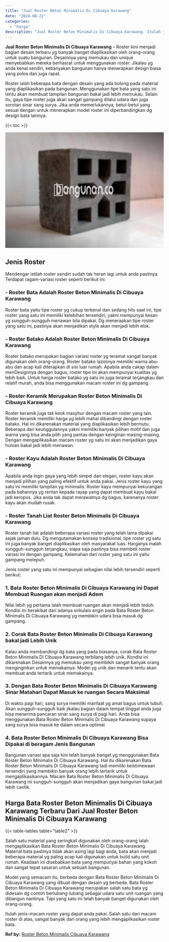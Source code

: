 ```yaml
---
title: "Jual Roster Beton Minimalis Di Cibuaya Karawang"
date: "2024-08-22"
categories: 
  - "harga"
description: "Jual Roster Beton Minimalis Di Cibuaya Karawang. Itulah jenis-macam roster yang dapat anda pakai. Salah satu dari macam roster di atas, sangat banyak dari or..."
---
```


**Jual Roster Beton Minimalis Di Cibuaya Karawang** – Roster kini menjadi bagian desain terbaru yg banyak banget diaplikasikan oleh orang-orang untuk suatu bangunan. Desainnya yang memukau dan unique menyebabkan mereka berhasrat untuk menggunakan roster. Jikalau yg anda kenal sendiri, kebanyakan bangunan hanya menerapkan design biasa yang polos dan juga rapat.

Roster ialah beberapa bata dengan desain yang ada bolong pada material yang diaplikasikan pada bangunan. Menggunakan tipe bata yang satu ini tentu akan membuat tampilan bangunan bakal jadi lebih memukau. Selain itu, gaya tipe roster juga akan sangat gampang dilalui udara dan juga sorotan sinar sang surya. Jika anda memerlukannya, betul-betul yang sesuai dengan untuk menerapkan model roster ini diperbandingkan dg design bata lainnya.

{{< toc >}}

![Jual Roster Beton Minimalis Di Cibuaya Karawang](/images/bata-roster-minimalis-18.png)

## Jenis Roster

Mendengar istilah roster sendiri sudah tak heran lagi untuk anda pastinya. Terdapat ragam-variasi roster seperti berikut ini:

### \- Roster Bata Adalah Roster Beton Minimalis Di Cibuaya Karawang

Roster bata yaitu tipe roster yg cukup terkenal dan sedang hits saat ini, tipe roster yang satu ini memiliki kelebihan tersendiri, yakni mempunyai kesan yg sungguh-sungguh menawan bila dipakai. Dg menerapkan tipe roster yang satu ini, pastinya akan menjadikan style akan menjadi lebih elok.

### \- Roster Batako Adalah Roster Beton Minimalis Di Cibuaya Karawang

Roster batako merupakan bagian variasi roster yg teramat sangat banyak digunakan oleh orang-orang. Roster batako lazimnya memiliki warna abu-abu dan acap kali diterapkan di sisi luar rumah. Apabila anda cakap dalam menDesignnya dengan bagus, roster tipe ini akan mempunyai kualitas yg lebih baik. Untuk harga roster batako yg satu ini juga teramat terjangkau dan relatif murah, anda bisa menggunakan macam roster ini dg gampang.

### \- Roster Keramik Merupakan Roster Beton Minimalis Di Cibuaya Karawang

Roster keramik juga tak keok masyhur dengan macam roster yang lain. Roster keramik memiliki harga yg lebih mahal dibandingi dengan roster batako. Hal ini dikarenakan material yang diaplikasikan lebih bermutu. Beberapa dari keunggulannya yakni memiliki banyak pilihan motif dan juga warna yang bisa anda pilih yang pantas dengan keinginan masing-masing. Dengan mengaplikasikan macam roster yg satu ini akan menjadikan gaya hunian bakal jadi lebih menawan.

### \- Roster Kayu Adalah Roster Beton Minimalis Di Cibuaya Karawang

Apabila anda ingin gaya yang lebih simpel dan elegan, roster kayu akan menjadi pilihan yang paling efektif untuk anda pakai. Jenis roster kayu yang satu ini memiliki tampilan yg minimalis. Roster kayu mempunyai kekurangan pada bahannya yg rentan kepada rayap yang dapat membuat kayu bakal jadi keropos. Jika anda tak dapat merawatnya dg bagus, karenanya roster kayu akan mudah rusak.

### \- Roster Tanah Liat Roster Beton Minimalis Di Cibuaya Karawang

Roster tanah liat adalah beberapa variasi roster yang telah lama dipakai sejak jaman dulu. Dg mengutamakan konsep tradisional, tipe roster yg satu ini juga banyak banget diaplikasikan oleh masyarakat luas. Harganya malah sungguh-sungguh terjangkau, siapa saja pastinya bisa membeli roster variasi ini dengan gampang. Kelemahan dari roster yang satu ini yaitu gampang melepuh.

Jenis roster yang satu ini mempunyai sebagian nilai lebih tersendiri seperti berikut:

### 1\. Bata Roster Beton Minimalis Di Cibuaya Karawang ini Dapat Membuat Ruangan akan menjadi Adem

Nilai lebih yg pertama ialah membuat ruangan akan menjadi lebih teduh. Kondisi ini berakibat dari adanya sirkulais angin pada Bata Roster Beton Minimalis Di Cibuaya Karawang yg membikin udara bisa masuk dg gampang.

### 2\. Corak Bata Roster Beton Minimalis Di Cibuaya Karawang bakal jadi Lebih Unik

Kalau anda membandingi dg bata yang pada biasanya, corak Bata Roster Beton Minimalis Di Cibuaya Karawang terbilang lebih unik. Kondisi ini dikarenakan Desainnya yg memukau yang membikin sangat banyak orang menginginkan untuk memakainya. Model yg unik dan menarik tentu akan membuat anda tertarik untuk memakainya.

### 3\. Dengan Bata Roster Beton Minimalis Di Cibuaya Karawang Sinar Matahari Dapat Masuk ke ruangan Secara Maksimal

Di waktu pagi hari, sang surya memiliki manfaat yg amat bagus untuk tubuh. Akan sungguh-sungguh baik jikalau bagian dalam tempat tinggal anda juga bisa menerima pancaran sinar sang surya di pagi hari. Anda bisa menggunakan Bata Roster Beton Minimalis Di Cibuaya Karawang supaya sang surya bisa masuk ke dalam secara optimal.

### 4\. Bata Roster Beton Minimalis Di Cibuaya Karawang Bisa Dipakai di beragam Jenis Bangunan

Bangunan variasi apa saja kini telah banyak banget yg menggunakan Bata Roster Beton Minimalis Di Cibuaya Karawang. Hal itu dikarenakan Bata Roster Beton Minimalis Di Cibuaya Karawang tadi memiliki keistimewaan tersendiri yang membikin banyak orang lebih tertarik untuk mengaplikasikannya. Macam Bata Roster Beton Minimalis Di Cibuaya Karawang ini sungguh-sungguh akan menjadikan gaya bangunan bakal jadi lebih cantik.

## Harga Bata Roster Beton Minimalis Di Cibuaya Karawang Terbaru Dari Jual Roster Beton Minimalis Di Cibuaya Karawang

{{< table-tables table="table2" >}}

Salah satu material yang seringkali digunakan oleh orang-orang ialah mengaplikasikan Bata Roster Beton Minimalis Di Cibuaya Karawang. Material bata pastinya tidak akan asing lagi bagi anda, bata akan menjadi beberapa material yg paling acap kali digunakan untuk build satu unit rumah. Keadaan ini disebabkan bata yang mempunyai bahan yang kokoh dan sangat tepat sasaran untuk sebuah bangunan.

Model yang semacam itu, berbeda dengan Bata Roster Beton Minimalis Di Cibuaya Karawang yang dibuat dengan desain yg berbeda. Bata Roster Beton Minimalis Di Cibuaya Karawang merupakan salah satu bata yg didesain dg contoh berlubang-lubang sebagai udara satu unit ruangan yang dibangun nantinya. Tapi yang satu ini telah banyak banget digunakan oleh orang-orang.

Itulah jenis-macam roster yang dapat anda pakai. Salah satu dari macam roster di atas, sangat banyak dari orang yang lebih mengaplikasikan roster bata.

**Ref by:** [Roster Beton Minimalis Cibuaya Karawang](https://id.wikipedia.org/wiki/Roster)
